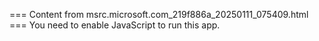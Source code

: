 === Content from msrc.microsoft.com_219f886a_20250111_075409.html ===
You need to enable JavaScript to run this app.
